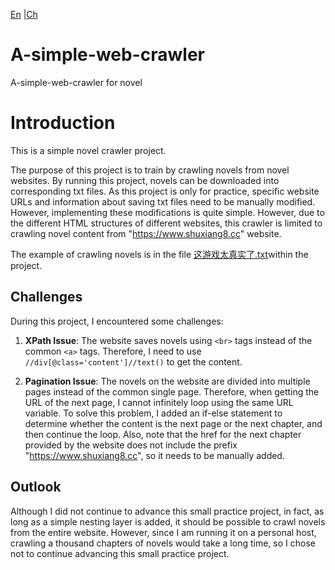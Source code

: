 [En](/README.md) |[Ch](/README-CH.md)
# A-simple-web-crawler 
 A-simple-web-crawler for novel
# Introduction

This is a simple novel crawler project.

The purpose of this project is to train by crawling novels from novel websites. By running this project, novels can be downloaded into corresponding txt files. As this project is only for practice, specific website URLs and information about saving txt files need to be manually modified. However, implementing these modifications is quite simple. However, due to the different HTML structures of different websites, this crawler is limited to crawling novel content from "https://www.shuxiang8.cc" website.

The example of crawling novels is in the file [这游戏太真实了.txt](/这游戏太真实了.txt)within the project.

## Challenges

During this project, I encountered some challenges:

1. **XPath Issue**: The website saves novels using `<br>` tags instead of the common `<a>` tags. Therefore, I need to use `//div[@class='content']//text()` to get the content.

2. **Pagination Issue**: The novels on the website are divided into multiple pages instead of the common single page. Therefore, when getting the URL of the next page, I cannot infinitely loop using the same URL variable. To solve this problem, I added an if-else statement to determine whether the content is the next page or the next chapter, and then continue the loop. Also, note that the href for the next chapter provided by the website does not include the prefix "https://www.shuxiang8.cc", so it needs to be manually added.

## Outlook

Although I did not continue to advance this small practice project, in fact, as long as a simple nesting layer is added, it should be possible to crawl novels from the entire website. However, since I am running it on a personal host, crawling a thousand chapters of novels would take a long time, so I chose not to continue advancing this small practice project.
